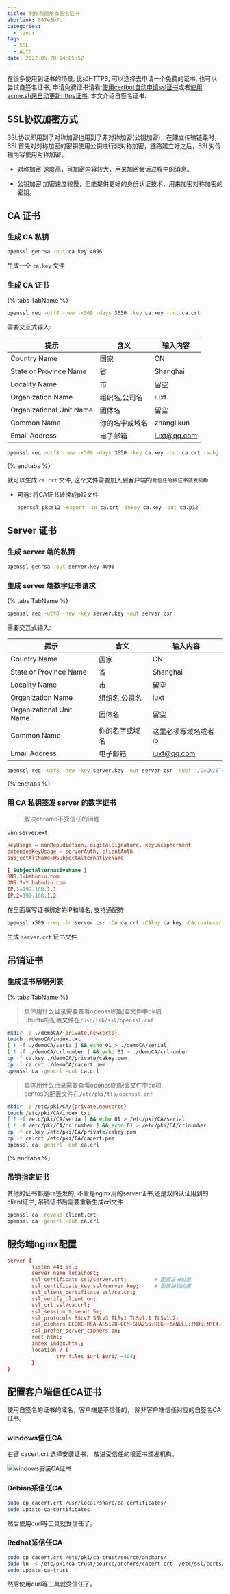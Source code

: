 ```yaml
---
title: 制作和使用自签名证书
abbrlink: 097e5b7c
categories:
  - linux
tags:
  - SSL
  - Auth
date: 2022-05-28 14:05:52
---
```


在很多使用到证书的场景, 比如HTTPS, 可以选择去申请一个免费的证书, 也可以尝试自签名证书, 申请免费证书请看:[使用certbot自动申请ssl证书](/posts/28c679c3)或者[使用acme.sh来自动更新https证书](/posts/1e777b9e), 本文介绍自签名证书.

## SSL协议加密方式

SSL协议即用到了对称加密也用到了非对称加密(公钥加密)，在建立传输链路时，SSL首先对对称加密的密钥使用公钥进行非对称加密，链路建立好之后，SSL对传输内容使用对称加密。

- 对称加密
    速度高，可加密内容较大，用来加密会话过程中的消息。

- 公钥加密
    加密速度较慢，但能提供更好的身份认证技术，用来加密对称加密的密钥。

## CA 证书

### 生成 CA 私钥

```bash
openssl genrsa -out ca.key 4096
```

生成一个 `ca.key` 文件

### 生成 CA 证书

{% tabs TabName %}

<!-- tab 交互式创建 -->

```bash
openssl req -utf8 -new -x509 -days 3650 -key ca.key -out ca.crt
```

需要交互式输入:

| 提示                     | 含义           | 输入内容    |
| ------------------------ | -------------- | ----------- |
| Country Name             | 国家           | CN          |
| State or Province Name   | 省             | Shanghai    |
| Locality Name            | 市             | 留空        |
| Organization Name        | 组织名,公司名  | iuxt        |
| Organizational Unit Name | 团体名         | 留空        |
| Common Name              | 你的名字或域名 | zhanglikun  |
| Email Address            | 电子邮箱       | iuxt@qq.com |

<!-- endtab -->

<!-- tab 非交互式创建 -->

```bash
openssl req -utf8 -new -x509 -days 3650 -key ca.key -out ca.crt -subj '/C=CN/ST=Shanghai/L=Pudong/O=iuxt/OU=张理坤/CN=www.babudiu.com/emailAddress=iuxt@qq.com'
```

<!-- endtab -->
{% endtabs %}

就可以生成 `ca.crt` 文件, 这个文件需要加入到客户端的`受信任的根证书颁发机构`

- 可选: 将CA证书转换成p12文件

    ```bash
    openssl pkcs12 -export -in ca.crt -inkey ca.key -out ca.p12
    ```

## Server 证书

### 生成 server 端的私钥

```bash
openssl genrsa -out server.key 4096
```

### 生成 server 端数字证书请求

{% tabs TabName %}

<!-- tab 交互式创建 -->

```bash
openssl req -utf8 -new -key server.key -out server.csr
```

需要交互式输入:

| 提示                     | 含义           | 输入内容             |
| ------------------------ | -------------- | -------------------- |
| Country Name             | 国家           | CN                   |
| State or Province Name   | 省             | Shanghai             |
| Locality Name            | 市             | 留空                 |
| Organization Name        | 组织名,公司名  | iuxt                 |
| Organizational Unit Name | 团体名         | 留空                 |
| Common Name              | 你的名字或域名 | 这里必须写域名或者ip |
| Email Address            | 电子邮箱       | iuxt@qq.com          |

<!-- endtab -->

<!-- tab 非交互式创建 -->

```bash
openssl req -utf8 -new -key server.key -out server.csr -subj '/C=CN/ST=Shanghai/L=Pudong/O=iuxt/OU=张理坤/CN=*.babudiu.com/emailAddress=iuxt@qq.com'
```

<!-- endtab -->
{% endtabs %}

### 用 CA 私钥签发 server 的数字证书

> 解决chrome不受信任的问题

vim server.ext

```conf
keyUsage = nonRepudiation, digitalSignature, keyEncipherment
extendedKeyUsage = serverAuth, clientAuth
subjectAltName=@SubjectAlternativeName

[ SubjectAlternativeName ]
DNS.1=babudiu.com
DNS.2=*.babudiu.com
IP.1=192.168.1.1
IP.2=192.168.1.2
```

在里面填写证书绑定的IP和域名, 支持通配符

```bash
openssl x509 -req -in server.csr -CA ca.crt -CAkey ca.key -CAcreateserial -out server.crt -days 3650 -sha256 -extfile server.ext
```

生成 `server.crt` 证书文件

## 吊销证书

### 生成证书吊销列表

{% tabs TabName %}
<!-- tab Ubuntu和Debian -->

> 具体用什么目录需要查看openssl的配置文件中dir项  
> ubuntu的配置文件在`/usr/lib/ssl/openssl.cnf`

```bash
mkdir -p ./demoCA/{private,newcerts}
touch ./demoCA/index.txt
[ ! -f ./demoCA/seria ] && echo 01 > ./demoCA/serial
[ ! -f ./demoCA/crlnumber ] && echo 01 > ./demoCA/crlnumber
cp -f ca.key ./demoCA/private/cakey.pem
cp -f ca.crt ./demoCA/cacert.pem
openssl ca -gencrl -out ca.crl
```

<!-- endtab -->
<!-- tab CentOS和Fedora -->

> 具体用什么目录需要查看openssl的配置文件中dir项  
> centos的配置文件在`/etc/pki/tls/openssl.cnf`

```bash
mkdir -p /etc/pki/CA/{private,newcerts}
touch /etc/pki/CA/index.txt
[ ! -f /etc/pki/CA/seria ] && echo 01 > /etc/pki/CA/serial
[ ! -f /etc/pki/CA/crlnumber ] && echo 01 > /etc/pki/CA/crlnumber
cp -f ca.key /etc/pki/CA/private/cakey.pem
cp -f ca.crt /etc/pki/CA/cacert.pem
openssl ca -gencrl -out ca.crl
```

<!-- endtab -->
{% endtabs %}

### 吊销指定证书

其他的证书都是ca签发的, 不管是nginx用的server证书,还是双向认证用到的client证书, 吊销证书后需要重新生成crl文件

```bash
openssl ca -revoke client.crt
openssl ca -gencrl -out ca.crl
```

## 服务端nginx配置

```conf
server {
        listen 443 ssl;
        server_name localhost;
        ssl_certificate ssl/server.crt;         # 配置证书位置
        ssl_certificate_key ssl/server.key;     # 配置秘钥位置
        ssl_client_certificate ssl/ca.crt;
        ssl_verify_client on;
        ssl_crl ssl/ca.crl;
        ssl_session_timeout 5m;
        ssl_protocols SSLv2 SSLv3 TLSv1 TLSv1.1 TLSv1.2;
        ssl_ciphers ECDHE-RSA-AES128-GCM-SHA256:HIGH:!aNULL:!MD5:!RC4:!DHE;
        ssl_prefer_server_ciphers on;
        root html;
        index index.html;
        location / {
                try_files $uri $uri/ =404;
        }
}
```

## 配置客户端信任CA证书

使用自签名的证书的域名，客户端是不信任的， 除非客户端信任对应的自签名CA证书。

### windows信任CA

右键 cacert.crt 选择安装证书， 放进受信任的根证书颁发机构。

![windows安装CA证书](https://s3.babudiu.com/iuxt//images/202305251008396.png)

### Debian系信任CA

```bash
sudo cp cacert.crt /usr/local/share/ca-certificates/
sudo update-ca-certificates
```

然后使用curl等工具就受信任了。

### Redhat系信任CA

```bash
sudo cp cacert.crt /etc/pki/ca-trust/source/anchors/
sudo ln -s /etc/pki/ca-trust/source/anchors/cacert.crt  /etc/ssl/certs/cacert.crt
sudo update-ca-trust
```

然后使用curl等工具就受信任了。
